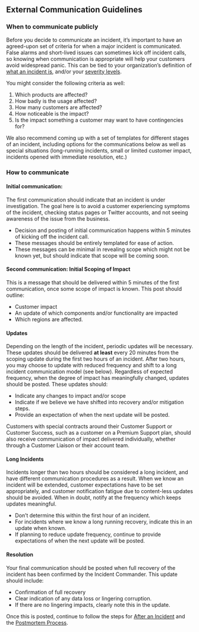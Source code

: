 ## External Communication Guidelines

### When to communicate publicly

Before you decide to communicate an incident, it’s important to have an agreed-upon set of criteria for when a major incident is communicated. False alarms and short-lived issues can sometimes kick off incident calls, so knowing when communication is appropriate will help your customers avoid widespread panic. This can be tied to your organization’s definition of [what an incident is](https://response.pagerduty.com/before/what_is_an_incident/), and/or your [severity levels](https://response.pagerduty.com/before/severity_levels/).

You might consider the following criteria as well: 

1. Which products are affected?
1. How badly is the usage affected?
1. How many customers are affected?
1. How noticeable is the impact?
1. Is the impact something a customer may want to have contingencies for?

We also recommend coming up with a set of templates for different stages of an incident, including options for the communications below as well as special situations (long-running incidents, small or limited customer impact, incidents opened with immediate resolution, etc.) 

### How to communicate

#### Initial communication:

The first communication should indicate that an incident is under investigation. The goal here is to avoid a customer experiencing symptoms of the incident, checking status pages or Twitter accounts, and not seeing awareness of the issue from the business. 

- Decision and posting of initial communication happens within 5 minutes of kicking off the incident call.
- These messages should be entirely templated for ease of action.
- These messages can be minimal in revealing scope which might not be known yet, but should indicate that scope will be coming soon. 

#### Second communication: Initial Scoping of Impact

This is a message that should be delivered within 5 minutes of the first communication, once some scope of impact is known. This post should outline: 

- Customer impact
- An update of which components and/or functionality are impacted
- Which regions are affected.

#### Updates

Depending on the length of the incident, periodic updates will be necessary. These updates should be delivered **at least** every 20 minutes from the scoping update during the first two hours of an incident. After two hours, you may choose to update with reduced frequency and shift to a long incident communication model (see below). Regardless of expected frequency, when the degree of impact has meaningfully changed, updates should be posted. These updates should:

- Indicate any changes to impact and/or scope
- Indicate if we believe we have shifted into recovery and/or mitigation steps. 
- Provide an expectation of when the next update will be posted.

Customers with special contracts around their Customer Support or Customer Success, such as a customer on a Premium Support plan, should also receive communication of impact delivered individually, whether through a Customer Liaison or their account team.

#### Long Incidents

Incidents longer than two hours should be considered a long incident, and have different communication procedures as a result. When we know an incident will be extended, customer expectations have to be set appropriately, and customer notification fatigue due to content-less updates should be avoided. When in doubt, notify at the frequency which keeps updates meaningful. 

- Don’t determine this within the first hour of an incident.
- For incidents where we know a long running recovery, indicate this in an update when known.
- If planning to reduce update frequency, continue to provide expectations of when the next update will be posted.

#### Resolution

Your final communication should be posted when full recovery of the incident has been confirmed by the Incident Commander. This update should include:

- Confirmation of full recovery
- Clear indication of any data loss or lingering corruption.
- If there are no lingering impacts, clearly note this in the update. 

Once this is posted, continue to follow the steps for [After an Incident](https://response.pagerduty.com/after/after_an_incident/) and the [Postmortem Process](https://response.pagerduty.com/after/post_mortem_process/). 
